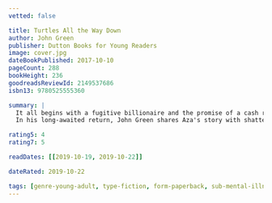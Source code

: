 ```yaml
---
vetted: false

title: Turtles All the Way Down
author: John Green
publisher: Dutton Books for Young Readers
image: cover.jpg
dateBookPublished: 2017-10-10
pageCount: 288
bookHeight: 236
goodreadsReviewId: 2149537686
isbn13: 9780525555360

summary: |
  It all begins with a fugitive billionaire and the promise of a cash reward. Turtles All the Way Down is about lifelong friendship, the intimacy of an unexpected reunion, Star Wars fan fiction, and tuatara. But at its heart is Aza Holmes, a young woman navigating daily existence within the ever-tightening spiral of her own thoughts.
  In his long-awaited return, John Green shares Aza's story with shattering, unflinching clarity.

rating5: 4
rating7: 5

readDates: [[2019-10-19, 2019-10-22]]

dateRated: 2019-10-22

tags: [genre-young-adult, type-fiction, form-paperback, sub-mental-illness]
---
```

